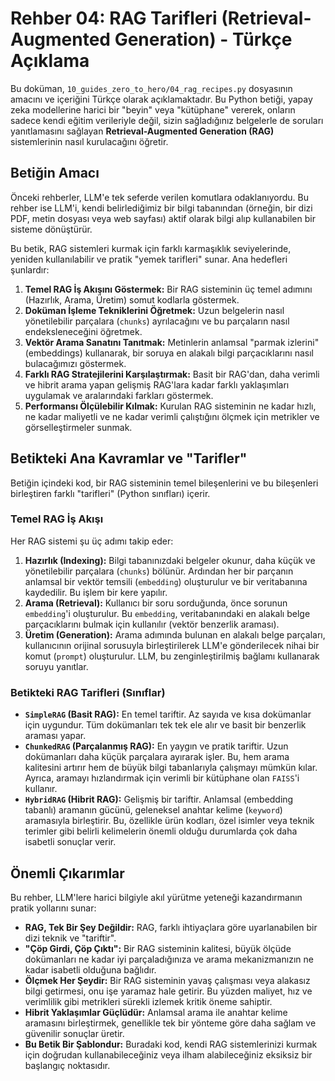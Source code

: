 # Rehber 04: RAG Tarifleri (Retrieval-Augmented Generation) - Türkçe Açıklama

Bu doküman, `10_guides_zero_to_hero/04_rag_recipes.py` dosyasının amacını ve içeriğini Türkçe olarak açıklamaktadır. Bu Python betiği, yapay zeka modellerine harici bir "beyin" veya "kütüphane" vererek, onların sadece kendi eğitim verileriyle değil, sizin sağladığınız belgelerle de soruları yanıtlamasını sağlayan **Retrieval-Augmented Generation (RAG)** sistemlerinin nasıl kurulacağını öğretir.

## Betiğin Amacı

Önceki rehberler, LLM'e tek seferde verilen komutlara odaklanıyordu. Bu rehber ise LLM'i, kendi belirlediğimiz bir bilgi tabanından (örneğin, bir dizi PDF, metin dosyası veya web sayfası) aktif olarak bilgi alıp kullanabilen bir sisteme dönüştürür.

Bu betik, RAG sistemleri kurmak için farklı karmaşıklık seviyelerinde, yeniden kullanılabilir ve pratik "yemek tarifleri" sunar. Ana hedefleri şunlardır:

1.  **Temel RAG İş Akışını Göstermek:** Bir RAG sisteminin üç temel adımını (Hazırlık, Arama, Üretim) somut kodlarla göstermek.
2.  **Doküman İşleme Tekniklerini Öğretmek:** Uzun belgelerin nasıl yönetilebilir parçalara (`chunks`) ayrılacağını ve bu parçaların nasıl endeksleneceğini öğretmek.
3.  **Vektör Arama Sanatını Tanıtmak:** Metinlerin anlamsal "parmak izlerini" (embeddings) kullanarak, bir soruya en alakalı bilgi parçacıklarını nasıl bulacağımızı göstermek.
4.  **Farklı RAG Stratejilerini Karşılaştırmak:** Basit bir RAG'dan, daha verimli ve hibrit arama yapan gelişmiş RAG'lara kadar farklı yaklaşımları uygulamak ve aralarındaki farkları göstermek.
5.  **Performansı Ölçülebilir Kılmak:** Kurulan RAG sisteminin ne kadar hızlı, ne kadar maliyetli ve ne kadar verimli çalıştığını ölçmek için metrikler ve görselleştirmeler sunmak.

## Betikteki Ana Kavramlar ve "Tarifler"

Betiğin içindeki kod, bir RAG sisteminin temel bileşenlerini ve bu bileşenleri birleştiren farklı "tarifleri" (Python sınıfları) içerir.

### Temel RAG İş Akışı

Her RAG sistemi şu üç adımı takip eder:

1.  **Hazırlık (Indexing):** Bilgi tabanınızdaki belgeler okunur, daha küçük ve yönetilebilir parçalara (`chunks`) bölünür. Ardından her bir parçanın anlamsal bir vektör temsili (`embedding`) oluşturulur ve bir veritabanına kaydedilir. Bu işlem bir kere yapılır.
2.  **Arama (Retrieval):** Kullanıcı bir soru sorduğunda, önce sorunun `embedding`'i oluşturulur. Bu `embedding`, veritabanındaki en alakalı belge parçacıklarını bulmak için kullanılır (vektör benzerlik araması).
3.  **Üretim (Generation):** Arama adımında bulunan en alakalı belge parçaları, kullanıcının orijinal sorusuyla birleştirilerek LLM'e gönderilecek nihai bir komut (`prompt`) oluşturulur. LLM, bu zenginleştirilmiş bağlamı kullanarak soruyu yanıtlar.

### Betikteki RAG Tarifleri (Sınıflar)

*   **`SimpleRAG` (Basit RAG):** En temel tariftir. Az sayıda ve kısa dokümanlar için uygundur. Tüm dokümanları tek tek ele alır ve basit bir benzerlik araması yapar.
*   **`ChunkedRAG` (Parçalanmış RAG):** En yaygın ve pratik tariftir. Uzun dokümanları daha küçük parçalara ayırarak işler. Bu, hem arama kalitesini artırır hem de büyük bilgi tabanlarıyla çalışmayı mümkün kılar. Ayrıca, aramayı hızlandırmak için verimli bir kütüphane olan `FAISS`'i kullanır.
*   **`HybridRAG` (Hibrit RAG):** Gelişmiş bir tariftir. Anlamsal (embedding tabanlı) aramanın gücünü, geleneksel anahtar kelime (`keyword`) aramasıyla birleştirir. Bu, özellikle ürün kodları, özel isimler veya teknik terimler gibi belirli kelimelerin önemli olduğu durumlarda çok daha isabetli sonuçlar verir.

## Önemli Çıkarımlar

Bu rehber, LLM'lere harici bilgiyle akıl yürütme yeteneği kazandırmanın pratik yollarını sunar:

*   **RAG, Tek Bir Şey Değildir:** RAG, farklı ihtiyaçlara göre uyarlanabilen bir dizi teknik ve "tariftir".
*   **"Çöp Girdi, Çöp Çıktı":** Bir RAG sisteminin kalitesi, büyük ölçüde dokümanları ne kadar iyi parçaladığınıza ve arama mekanizmanızın ne kadar isabetli olduğuna bağlıdır.
*   **Ölçmek Her Şeydir:** Bir RAG sisteminin yavaş çalışması veya alakasız bilgi getirmesi, onu işe yaramaz hale getirir. Bu yüzden maliyet, hız ve verimlilik gibi metrikleri sürekli izlemek kritik öneme sahiptir.
*   **Hibrit Yaklaşımlar Güçlüdür:** Anlamsal arama ile anahtar kelime aramasını birleştirmek, genellikle tek bir yönteme göre daha sağlam ve güvenilir sonuçlar üretir.
*   **Bu Betik Bir Şablondur:** Buradaki kod, kendi RAG sistemlerinizi kurmak için doğrudan kullanabileceğiniz veya ilham alabileceğiniz eksiksiz bir başlangıç noktasıdır.
